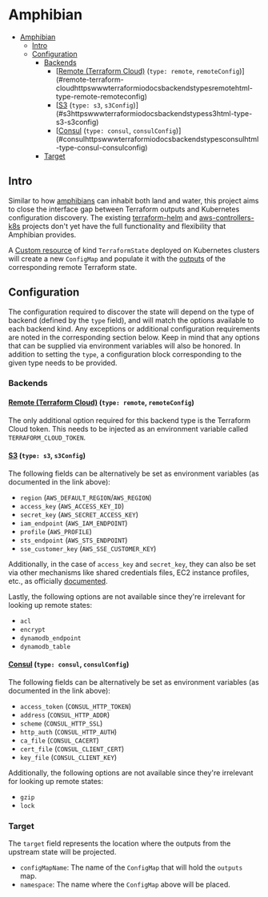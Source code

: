 # Amphibian

<!-- TOC -->

- [Amphibian](#amphibian)
  - [Intro](#intro)
  - [Configuration](#configuration)
    - [Backends](#backends)
      - [[Remote (Terraform Cloud)](https://www.terraform.io/docs/backends/types/remote.html) (`type: remote`, `remoteConfig`)](#remote-terraform-cloudhttpswwwterraformiodocsbackendstypesremotehtml-type-remote-remoteconfig)
      - [[S3](https://www.terraform.io/docs/backends/types/s3.html) (`type: s3`, `s3Config`)](#s3httpswwwterraformiodocsbackendstypess3html-type-s3-s3config)
      - [[Consul](https://www.terraform.io/docs/backends/types/consul.html) (`type: consul`, `consulConfig`)](#consulhttpswwwterraformiodocsbackendstypesconsulhtml-type-consul-consulconfig)
    - [Target](#target)

<!-- /TOC -->

## Intro

Similar to how [amphibians](https://en.wikipedia.org/wiki/Amphibian) can inhabit both land and water, this project aims to close the interface gap between Terraform outputs and Kubernetes configuration discovery. The existing [terraform-helm](https://github.com/hashicorp/terraform-helm) and [aws-controllers-k8s](https://github.com/aws/aws-controllers-k8s) projects don't yet have the full functionality and flexibility that Amphibian provides.

A [Custom resource](https://kubernetes.io/docs/concepts/extend-kubernetes/api-extension/custom-resources/) of kind `TerraformState` deployed on Kubernetes clusters will create a new `ConfigMap` and populate it with the [outputs](https://www.terraform.io/docs/configuration/outputs.html) of the corresponding remote Terraform state.

## Configuration

The configuration required to discover the state will depend on the type of backend (defined by the `type` field), and will match the options available to each backend kind. Any exceptions or additional configuration requirements are noted in the corresponding section below. Keep in mind that any options that can be supplied via environment variables will also be honored. In addition to setting the `type`, a configuration block corresponding to the given type needs to be provided.

### Backends

#### [Remote (Terraform Cloud)](https://www.terraform.io/docs/backends/types/remote.html) (`type: remote`, `remoteConfig`)

The only additional option required for this backend type is the Terraform Cloud token. This needs to be injected as an environment variable called `TERRAFORM_CLOUD_TOKEN`.

#### [S3](https://www.terraform.io/docs/backends/types/s3.html) (`type: s3`, `s3Config`)

The following fields can be alternatively be set as environment variables (as documented in the link above):

- `region` (`AWS_DEFAULT_REGION`/`AWS_REGION`)
- `access_key` (`AWS_ACCESS_KEY_ID`)
- `secret_key` (`AWS_SECRET_ACCESS_KEY`)
- `iam_endpoint` (`AWS_IAM_ENDPOINT`)
- `profile` (`AWS_PROFILE`)
- `sts_endpoint` (`AWS_STS_ENDPOINT`)
- `sse_customer_key` (`AWS_SSE_CUSTOMER_KEY`)

Additionally, in the case of `access_key` and `secret_key`, they can also be set via other mechanisms like shared credentials files, EC2 instance profiles, etc., as officially [documented](https://docs.aws.amazon.com/sdk-for-java/v1/developer-guide/credentials.html).

Lastly, the following options are not available since they're irrelevant for looking up remote states:

- `acl`
- `encrypt`
- `dynamodb_endpoint`
- `dynamodb_table`

#### [Consul](https://www.terraform.io/docs/backends/types/consul.html) (`type: consul`, `consulConfig`)

The following fields can be alternatively be set as environment variables (as documented in the link above):

- `access_token` (`CONSUL_HTTP_TOKEN`)
- `address` (`CONSUL_HTTP_ADDR`)
- `scheme` (`CONSUL_HTTP_SSL`)
- `http_auth` (`CONSUL_HTTP_AUTH`)
- `ca_file` (`CONSUL_CACERT`)
- `cert_file` (`CONSUL_CLIENT_CERT`)
- `key_file` (`CONSUL_CLIENT_KEY`)

Additionally, the following options are not available since they're irrelevant for looking up remote states:

- `gzip`
- `lock`

### Target

The `target` field represents the location where the outputs from the upstream state will be projected.

- `configMapName`: The name of the `ConfigMap` that will hold the `outputs` map.
- `namespace`: The name where the `ConfigMap` above will be placed.